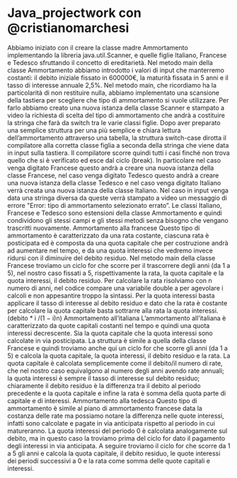 # Java_projectwork con @cristianomarchesi

Abbiamo iniziato con il creare la classe madre Ammortamento implementando la
libreria java.util.Scanner, e quelle figlie Italiano, Francese e Tedesco sfruttando il
concetto di ereditarietà. Nel metodo main della classe Ammortamento abbiamo
introdotto i valori di input che manterremo costanti: il debito iniziale fissato in
600000€, la maturità fissata in 5 anni e il tasso di interesse annuale 2,5%. Nel
metodo main, che ricordiamo ha la particolarità di non restituire nulla, abbiamo
implementato una scansione della tastiera per scegliere che tipo di ammortamento
si vuole utilizzare. Per farlo abbiamo creato una nuova istanza della classe Scanner
e stampato a video la richiesta di scelta del tipo di ammortamento che andrà a
costituire la stringa che farà da switch tra le varie classi figlie. Dopo aver preparato
una semplice struttura per una più semplice e chiara lettura dell’ammortamento
attraverso una tabella, la struttura switch-case dirotta il compilatore alla corretta
classe figlia a seconda della stringa che viene data in input sulla tastiera. Il
compilatore scorre quindi tutti i casi finché non trova quello che si è verificato ed
esce dal ciclo (break). In particolare nel caso venga digitato Francese questo andrà
a creare una nuova istanza della classe Francese, nel caso venga digitato Tedesco
questo andrà a creare una nuova istanza della classe Tedesco e nel caso venga
digitato Italiano verrà creata una nuova istanza della classe Italiano. Nel caso in
input venga data una stringa diversa da queste verrà stampato a video un
messaggio di errore "Error: tipo di ammortamento selezionato errato”.
Le classi Italiano, Francese e Tedesco sono estensioni della classe Ammortamento
e quindi condividono gli stessi campi e gli stessi metodi senza bisogno che
vengano trascritti nuovamente.
Ammortamento alla francese
Questo tipo di ammortamento è caratterizzato da una rata costante, ciascuna rata è
posticipata ed è composta da una quota capitale che per costruzione andrà ad
aumentare nel tempo, e da una quota interessi che vedremo invece ridursi con il
diminuire del debito residuo. Nel metodo main della classe Francese troviamo un
ciclo for che scorre per il trascorrere degli anni (da 1 a 5), nel nostro caso fissati a
5, rispettivamente la rata, la quota capitale e la quota interessi, il debito residuo.
Per calcolare la rata risolviamo con n numero di anni, nel
codice compare una variabile double a per agevolare i calcoli e non appesantire
troppo la sintassi. Per la quota interessi basta applicare il tasso di interesse al
debito residuo e dato che la rata è costante per calcolare la quota capitale basta
sottrarre alla rata la quota interessi.
(debito * i /(1 − i)n)
Ammortamento all’italiana
L’ammortamento all’italiana è caratterizzato da quote capitali costanti nel tempo e
quindi una quota interessi decrescente. Sia la quota capitale che la quota interessi
sono calcolate in via posticipata. La struttura è simile a quella della classe
Francese e quindi troviamo anche qui un ciclo for che scorre gli anni (da 1 a 5) e
calcola la quota capitale, la quota interessi, il debito residuo e la rata.
La quota capitale è calcolata semplicemente come il debito/il numero di rate, che
nel nostro caso equivalgono al numero degli anni avendo rate annuali; la quota
interessi è sempre il tasso di interesse sul debito residuo; chiaramente il debito
residuo è la differenza tra il debito al periodo precedente e la quota capitale e infine
la rata è somma della quota parte di capitale e di interessi.
Ammortamento alla tedesca
Questo tipo di ammortamento è simile al piano di ammortamento francese data la
costanza delle rate ma possiamo notare la differenza nelle quote interessi, infatti
sono calcolate e pagate in via anticipata rispetto al periodo in cui matureranno.
La quota interessi del periodo 0 è calcolata analogamente sul debito, ma in questo
caso la troviamo prima del ciclo for dato il pagamento degli interessi in via
anticipata. A seguire troviamo il ciclo for che scorre da 1 a 5 gli anni e calcola la
quota capitale, il debito residuo, le quote interessi dei periodi successivi a 0 e la
rata come somma delle quote capitali e interessi.
